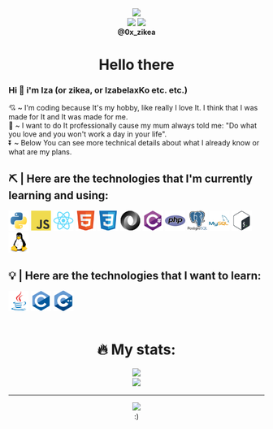<div id="header" align="center">
  <img src="https://media.giphy.com/media/v1.Y2lkPTc5MGI3NjExbm85ODRhNTdwYzhjZDl4YjJxenRmMng5cHI0dGI0YXE0NHc5aGp6bCZlcD12MV9pbnRlcm5hbF9naWZfYnlfaWQmY3Q9Zw/L1R1tvI9svkIWwpVYr/giphy.gif" width="500"/><br/>
  <a href="https://twitter.com/izabe_xa" target="_blank"><img src="https://img.shields.io/badge/twitter - link - black" /></a>
  <img src='https://img.shields.io/badge/discord:  - purple' onclick=""/> <br> 
  <b>@0x_zikea</b>
  <h1>Hello there</h1>
</div>

<div id="abtMe" align="left">
  <h3>Hi 👋 i'm Iza (or zikea, or IzabelaxKo etc. etc.)</h3>
  <p>
    💘 ~ I'm coding because It's my hobby, like really I love It. I think that I was made for It and It was made for me. <br/>
    🚀 ~ I want to do It professionally cause my mum always told me: "Do what you love and you won't work a day in your life". <br/>
    ⏬ ~ Below You can see more technical details about what I already know or what are my plans.    
  </p>

  <h2>⛏️ | Here are the technologies that I'm currently learning and using: </h2>
  <div id="known-tech">
    <img src="https://github.com/devicons/devicon/blob/master/icons/python/python-original.svg" width="40" height="40"/>
    <img src="https://github.com/devicons/devicon/blob/master/icons/javascript/javascript-original.svg" width="40" height="40"/>
    <img src="https://github.com/devicons/devicon/blob/master/icons/react/react-original.svg" width="40" height="40"/>
    <img src="https://github.com/devicons/devicon/blob/master/icons/html5/html5-original.svg" width="40" height="40"/>
    <img src="https://github.com/devicons/devicon/blob/master/icons/css3/css3-original.svg" width="40" height="40"/>
    <img src="https://github.com/devicons/devicon/blob/master/icons/json/json-original.svg" width="40" height="40"/>
    <img src="https://github.com/devicons/devicon/blob/master/icons/csharp/csharp-original.svg" width="40" height="40"/>
    <img src="https://github.com/devicons/devicon/blob/master/icons/php/php-original.svg" width="40" height="40"/>
    <img src="https://github.com/devicons/devicon/blob/master/icons/postgresql/postgresql-original-wordmark.svg" width="40" height="40"/>
    <img src="https://github.com/devicons/devicon/blob/master/icons/mysql/mysql-original-wordmark.svg" width="40" height="40"/>
    <img src="https://github.com/devicons/devicon/blob/master/icons/bash/bash-original.svg" width="40" height="40"/>    
    <img src="https://github.com/devicons/devicon/blob/master/icons/linux/linux-original.svg" width="40" height="40"/>
  </div>
  
  <h2>💡 | Here are the technologies that I want to learn: </h2>
  <div id="future-tech">
    <img src="https://github.com/devicons/devicon/blob/master/icons/java/java-original.svg" width="40" height="40"/>    
    <img src="https://github.com/devicons/devicon/blob/master/icons/c/c-original.svg" width="40" height="40"/>    
    <img src="https://github.com/devicons/devicon/blob/master/icons/cplusplus/cplusplus-original.svg" width="40" height="40"/>   
  </div>
  <br/>
</div>

<div id='stats' align="center">
  <h1>🔥 My stats:</h1>
  <img src="http://github-readme-streak-stats.herokuapp.com?user=your-github-username&theme=dark&background=000000)](https://git.io/streak-stats"> <br/>
  <img src="https://github-readme-stats.vercel.app/api/top-langs/?username=your-github-username&layout=compact&theme=vision-friendly-dark">
</div>

<hr/>
<div id="footer" align="center">
  <img src="https://media.giphy.com/media/v1.Y2lkPTc5MGI3NjExcGozMWhpcGQ0czhubjVmdXkwcHI2M2FxNmR2NmRsZXcycXdqY3UyNiZlcD12MV9pbnRlcm5hbF9naWZfYnlfaWQmY3Q9Zw/JDnaQ8qn0Myuk/giphy.gif" width="300"> <br/>
  :)
</div>
